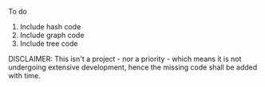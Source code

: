 To do
1. Include hash code
2. Include graph code
3. Include tree code

DISCLAIMER:
This isn't a project - nor a priority - which means it is not undergoing extensive development, hence the missing code shall be added with time.
